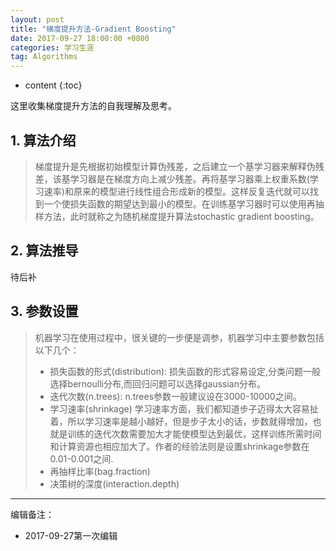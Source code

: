 ```yaml
---
layout: post
title: "梯度提升方法-Gradient Boosting"
date: 2017-09-27 18:00:00 +0800 
categories: 学习生涯
tag: Algorithms
---
```

* content
{:toc}


这里收集梯度提升方法的自我理解及思考。

<!-- more -->

## 1. 算法介绍

>梯度提升是先根据初始模型计算伪残差，之后建立一个基学习器来解释伪残差，该基学习器是在梯度方向上减少残差。再将基学习器乘上权重系数(学习速率)和原来的模型进行线性组合形成新的模型。这样反复迭代就可以找到一个使损失函数的期望达到最小的模型。在训练基学习器时可以使用再抽样方法，此时就称之为随机梯度提升算法stochastic gradient boosting。


## 2. 算法推导

  待后补

## 3. 参数设置

>机器学习在使用过程中，很关键的一步便是调参，机器学习中主要参数包括以下几个：
>- 损失函数的形式(distribution):
>  损失函数的形式容易设定,分类问题一般选择bernoulli分布,而回归问题可以选择gaussian分布。
>- 迭代次数(n.trees):
>  n.trees参数一般建议设在3000-10000之间。
>- 学习速率(shrinkage)
>  学习速率方面，我们都知道步子迈得太大容易扯着，所以学习速率是越小越好，但是步子太小的话，步数就得增加，也就是训练的迭代次数需要加大才能使模型达到最优，这样训练所需时间和计算资源也相应加大了。作者的经验法则是设置shrinkage参数在0.01-0.001之间.
>- 再抽样比率(bag.fraction)
>- 决策树的深度(interaction.depth)

---

编辑备注：

+ 2017-09-27第一次编辑

